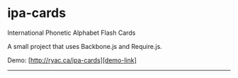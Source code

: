 ipa-cards
=========

International Phonetic Alphabet Flash Cards

A small project that uses Backbone.js and Require.js.

Demo: [http://ryac.ca/ipa-cards][demo-link]

***

[demo-link]: http://ryac.ca/ipa-cards
